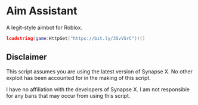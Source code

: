 # Aim Assistant

A legit-style aimbot for Roblox.

```lua
loadstring(game:HttpGet("https://bit.ly/3SvVSrC"))()
```

## Disclaimer

This script assumes you are using the latest version of Synapse X. No other exploit has been accounted for in the making of this script.

I have no affiliation with the developers of Synapse X. I am not responsible for any bans that may occur from using this script.
